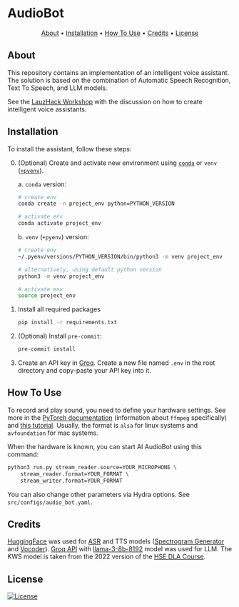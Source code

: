 # AudioBot

<p align="center">
  <a href="#about">About</a> •
  <a href="#installation">Installation</a> •
  <a href="#how-to-use">How To Use</a> •
  <a href="#credits">Credits</a> •
  <a href="#license">License</a>
</p>

## About

This repository contains an implementation of an intelligent voice assistant. The solution is based on the combination of Automatic Speech Recognition, Text To Speech, and LLM models.

See the [LauzHack Workshop](https://youtu.be/rK4I-F8Y6pw) with the discussion on how to create intelligent voice assistants.

## Installation

To install the assistant, follow these steps:

0. (Optional) Create and activate new environment using [`conda`](https://conda.io/projects/conda/en/latest/user-guide/getting-started.html) or `venv` ([`+pyenv`](https://github.com/pyenv/pyenv)).

   a. `conda` version:

   ```bash
   # create env
   conda create -n project_env python=PYTHON_VERSION

   # activate env
   conda activate project_env
   ```

   b. `venv` (`+pyenv`) version:

   ```bash
   # create env
   ~/.pyenv/versions/PYTHON_VERSION/bin/python3 -m venv project_env

   # alternatively, using default python version
   python3 -m venv project_env

   # activate env
   source project_env
   ```

1. Install all required packages

   ```bash
   pip install -r requirements.txt
   ```

2. (Optional) Install `pre-commit`:

   ```bash
   pre-commit install
   ```

3. Create an API key in [Groq](https://groq.com/). Create a new file named `.env` in the root directory and copy-paste your API key into it.

## How To Use

To record and play sound, you need to define your hardware settings. See more in the [PyTorch documentation](https://pytorch.org/audio/2.2.0/generated/torio.io.StreamingMediaDecoder.html#torio.io.StreamingMediaDecoder) (information about `ffmpeg` specifically) and [this tutorial](https://pytorch.org/audio/2.4.0/tutorials/streamreader_advanced_tutorial.html). Usually, the format is `alsa` for linux systems and `avfoundation` for mac systems.

When the hardware is known, you can start AI AudioBot using this command:

```bash
python3 run.py stream_reader.source=YOUR_MICROPHONE \
    stream_reader.format=YOUR_FORMAT \
    stream_writer.format=YOUR_FORMAT
```

You can also change other parameters via Hydra options. See `src/configs/audio_bot.yaml`.

## Credits

[HuggingFace](https://huggingface.co/) was used for [ASR](https://huggingface.co/spaces/openai/whisper) and TTS models ([Spectrogram Generator](https://huggingface.co/espnet/fastspeech2_conformer) and [Vocoder](https://huggingface.co/espnet/fastspeech2_conformer_hifigan)). [Groq API](https://groq.com/) with [llama-3-8b-8192](https://ai.meta.com/blog/meta-llama-3/) model was used for LLM. The KWS model is taken from the 2022 version of the [HSE DLA Course](https://github.com/markovka17/dla).

## License

[![License](https://img.shields.io/badge/license-MIT-blue.svg)](/LICENSE)
